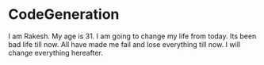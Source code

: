 # CodeGeneration
I am Rakesh. My age is 31. I am going to change my life from today. Its been bad life till now. All have made me fail and lose everything till now. I will change everything hereafter.
